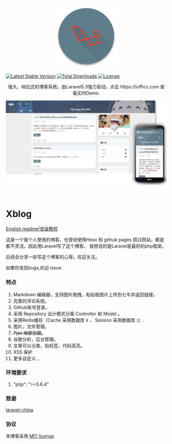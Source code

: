 <p align="center">
  <img src="images/logo.png" alt="Laravel blog: fast and powerful!" width="200">
  <br>
  
  [![Latest Stable Version](https://poser.pugx.org/lufficc/xblog/v/stable)](https://packagist.org/packages/lufficc/xblog)
  [![Total Downloads](https://poser.pugx.org/lufficc/xblog/downloads)](https://packagist.org/packages/lufficc/xblog)
  [![License](https://poser.pugx.org/lufficc/xblog/license)](https://packagist.org/packages/lufficc/xblog)
  
</p>
<p align="center">强大，响应式的博客系统，由Laravel5.3强力驱动。点击 https://lufficc.com 查看实时Demo.</p>
<p align="center"><img src="images/main1.png"  width="800"><p>
<br>

# Xblog

[English readme](https://github.com/lufficc/laravel-blog)|[安装教程](https://lufficc.com/blog/how-to-install-my-blog)

这是一个我个人使用的博客，也曾经使用Hexo 和 github pages 搭过网站，都是都不灵活。因此用Laravel写了这个博客。
我想说的是Laravel是最好的php框架。

后续会分享一些写这个博客的心得，欢迎关注。

如果你发现bugs,欢迎 issue.

### 特点

1. Markdown 编辑器，支持图片拖拽，粘贴板图片上传到七牛并返回链接。
1. 完善的评论系统。
1. Github账号登录。
1. 采用 Repository 设计模式分离 Controller 和 Model 。
1. 采用Redis缓存（Cache 采用数据库 `0` ， Session 采用数据库 `1`）.
1. 图片，文件管理。
1. ~~Pjax 局部加载~~。
1. 谷歌分析，后台管理。
1. 文章可以分类，贴标签，代码高亮。 
1. XSS 保护
1. 更多自定义...
 
### 环境要求

1. "php": ">=5.6.4"


### 致谢

[laravel-china](https://laravel-china.org/)

### 协议

本博客采用  [MIT license](http://opensource.org/licenses/MIT).
